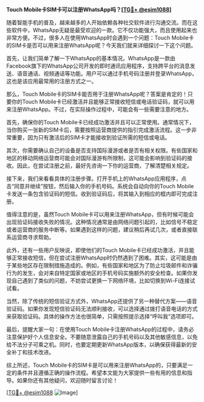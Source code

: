 **Touch Mobile卡SIM卡可以注册WhatsApp吗？[[TG💪+ @esim1088](https://t.me/s/esim1088)]**

随着智能手机的普及，越来越多的人开始依赖各种社交软件进行沟通交流。而在这些软件中，WhatsApp无疑是最受欢迎的一款。它不仅功能强大，而且使用起来也非常方便。不过，很多人在使用WhatsApp时会遇到一个问题：Touch Mobile卡的SIM卡是否可以用来注册WhatsApp呢？今天我们就来详细探讨一下这个问题。

首先，让我们简单了解一下WhatsApp的基本情况。WhatsApp是一款由Facebook旗下的WhatsApp公司开发的即时通讯应用程序，支持跨平台的消息发送、语音通话、视频通话等功能。用户可以通过手机号码注册并登录WhatsApp，这也是该应用最常用的注册方式之一。

那么，Touch Mobile卡的SIM卡能否用于注册WhatsApp呢？答案是肯定的！只要你的Touch Mobile卡已经激活并且能够正常接收短信或电话验证码，就可以用来注册WhatsApp。不过，在实际操作过程中，可能会有一些需要注意的地方。

首先，确保你的Touch Mobile卡已经成功激活并且可以正常使用。通常情况下，当你购买一张新的SIM卡后，需要按照运营商提供的指引完成激活流程。这一步非常重要，因为只有激活后的SIM卡才能接收到验证所需的短信或电话。

其次，你需要确认自己的设备是否支持国际漫游或者是否有相关权限。有些国家和地区的移动网络运营商可能会对国际漫游有所限制，这可能会影响到验证码的接收。因此，在尝试注册之前，最好先咨询一下你的运营商，了解清楚相关规定。

接下来，我们来看看具体的注册步骤。打开手机上的WhatsApp应用程序，点击“同意并继续”按钮，然后输入你的手机号码。系统会自动向你的Touch Mobile卡发送一条包含验证码的短信。收到验证码后，将其输入到相应的框内即可完成注册。

值得注意的是，虽然Touch Mobile卡可以用来注册WhatsApp，但有时候可能会出现验证码接收失败的情况。这种情况通常是由网络问题引起的，比如信号不稳定或者运营商的服务中断等。如果遇到这样的问题，建议稍后再试几次，或者直接联系运营商寻求帮助。

此外，还有一些用户反映说，即使他们的Touch Mobile卡已经成功激活，并且能够正常接收短信，但在尝试注册WhatsApp时仍然遇到了困难。其实，这可能是由于某些地区存在限制措施造成的。例如，有些国家和地区为了防止垃圾邮件和诈骗行为的发生，会对来自特定国家或地区的手机号码实施额外的安全检查。如果你发现自己遇到了类似的问题，不妨尝试更换一下网络环境，比如切换到Wi-Fi连接试试看。

当然，除了传统的短信验证方式外，WhatsApp还提供了另一种替代方案——语音验证码。如果你发现短信验证码无法顺利接收，可以选择通过拨打语音电话的方式来获取验证码。具体的操作方法也很简单，只需按照提示选择“呼叫我”选项即可。

最后，提醒大家一句：在使用Touch Mobile卡注册WhatsApp的过程中，请务必注意保护好个人信息安全。不要随意泄露自己的手机号码以及其他敏感信息，以免给不法分子可乘之机。同时，也要定期更新WhatsApp版本，以确保获得最新的安全补丁和技术改进。

综上所述，Touch Mobile卡的SIM卡是可以用来注册WhatsApp的，只要满足一定的条件并且遵循正确的操作流程。希望本文能为大家提供一些有用的信息和指导。如果你还有其他疑问，欢迎随时留言讨论！

[[TG💪+ @esim1088](https://t.me/s/esim1088) ![Image](https://i.postimg.cc/4NQfJmqS/Snipaste-2025-05-13-00-14-12.png)]